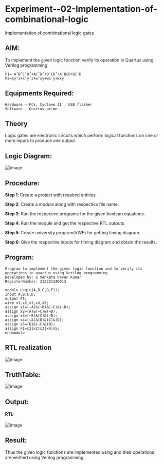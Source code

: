 # Experiment--02-Implementation-of-combinational-logic
Implementation of combinational logic gates
 
## AIM:
To implement the given logic function verify its operation in Quartus using Verilog programming.
```
F1= A’B’C’D’+AC’D’+B’CD’+A’BCD+BC’D
F2=xy’z+x’y’z+w’xy+wx’y+wxy
```
## Equipments Required:
```
Hardware – PCs, Cyclone II , USB flasher
Software – Quartus prime
```
## Theory
Logic gates are electronic circuits which perform logical functions on one or more inputs to produce one output.

## Logic Diagram:

![image](https://github.com/Pavan-Gv/Experiment--02-Implementation-of-combinational-logic-/assets/94827772/83eabd61-5cac-463e-a9c1-48a57a217497)

## Procedure:
<b>Step 1</b>: Create a project with required entities.

<b>Step 2</b>: Create a module along with respective file name.

<b>Step 3</b>: Run the respective programs for the given boolean equations.

<b>Step 4</b>: Run the module and get the respective RTL outputs.

<b>Step 5</b>: Create university program(VWF) for getting timing diagram.

<b>Step 6</b>: Give the respective inputs for timing diagram and obtain the results.
## Program:
```
Program to implement the given logic function and to verify its operations in quartus using Verilog programming.
Developed by: G Venkata Pavan Kumar
RegisterNumber: 212221240013
```
```
module Logic(A,B,C,D,F1);
input A,B,C,D;
output F1;
wire x1,x2,x3,x4,x5;
assign x1=(~A)&(~B)&(~C)&(~D);
assign x2=(A)&(~C)&(~D);
assign x3=(~B)&(C)&(~D);
assign x4=(~A)&(B)&(C)&(D);
assign x5=(B)&(~C)&(D);
assign F1=x1|x2|x3|x4|x5;
endmodule
```
## RTL realization

![image](https://github.com/Pavan-Gv/Experiment--02-Implementation-of-combinational-logic-/assets/94827772/48c23c24-334f-4c49-8f5e-ab00d8f8623a)

## TruthTable:

![image](https://github.com/Pavan-Gv/Experiment--02-Implementation-of-combinational-logic-/assets/94827772/391d65f7-57f6-4d83-9210-85882fe3eef6)

## Output:
#### RTL:
![image](https://github.com/Pavan-Gv/Experiment--02-Implementation-of-combinational-logic-/assets/94827772/b18445cf-e7d9-4c3d-bfde-af2bd100c5a7)

## Result:
Thus the given logic functions are implemented using  and their operations are verified using Verilog programming.
